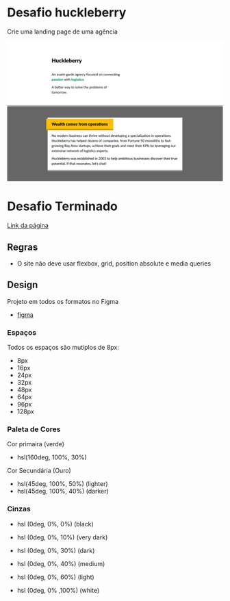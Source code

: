 # Desafio huckleberry

Crie uma landing page de uma agência 

<img src="./huckleberry-desktop.png" alt="site da agência">

# Desafio Terminado
[Link da página](https://leoys01.github.io/desafio-huckleberry/)
## Regras
- O site não deve usar flexbox, grid, position absolute e media queries

## Design

Projeto em todos os formatos no Figma

- [figma](https://www.figma.com/design/6hGqKA5scrZJScb9KW3Hj2/Huckleberry?node-id=0-1&p=f)

### Espaços

Todos os espaços são mutiplos de 8px:

- 8px
- 16px
- 24px
- 32px
- 48px
- 64px
- 96px
- 128px

### Paleta de Cores

Cor primaira (verde)

- hsl(160deg, 100%, 30%)

Cor Secundária (Ouro)

- hsl(45deg, 100%, 50%) (lighter)
- hsl(45deg, 100%, 40%) (darker)

### Cinzas

- hsl (0deg, 0%, 0%)   (black)
- hsl (0deg, 0%, 10%)  (very dark)
- hsl (0deg, 0%, 30%)  (dark)
- hsl (0deg, 0%, 40%)  (medium)
- hsl (0deg, 0%, 60%)  (light)

- hsl (0deg, 0% ,100%) (white)
